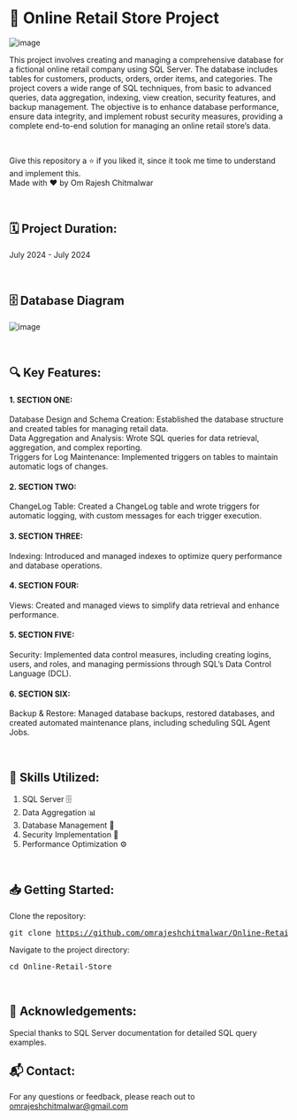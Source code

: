 # 🛒 Online Retail Store Project

![image](https://github.com/user-attachments/assets/edb52761-b653-435a-aea2-a2f842d744c0)

This project involves creating and managing a comprehensive database for a fictional online retail company using SQL Server. The database includes tables for customers, products, orders, order items, and categories. The project covers a wide range of SQL techniques, from basic to advanced queries, data aggregation, indexing, view creation, security features, and backup management. The objective is to enhance database performance, ensure data integrity, and implement robust security measures, providing a complete end-to-end solution for managing an online retail store’s data.

<br>

Give this repository a ⭐ if you liked it, since it took me time to understand and implement this. <br>
Made with ❤️ by Om Rajesh Chitmalwar

<br>

## 🗓️ Project Duration:
July 2024 - July 2024

<br>

## 🗄️ Database Diagram
![image](https://github.com/user-attachments/assets/15a062f6-c449-4384-9936-8502563d2699)

<br>

## 🔍 Key Features:

#### 1. SECTION ONE:
  Database Design and Schema Creation: Established the database structure and created tables for managing retail data. <br>
  Data Aggregation and Analysis: Wrote SQL queries for data retrieval, aggregation, and complex reporting. <br>
  Triggers for Log Maintenance: Implemented triggers on tables to maintain automatic logs of changes. <br>

#### 2. SECTION TWO:
  ChangeLog Table: Created a ChangeLog table and wrote triggers for automatic logging, with custom messages for each trigger execution.

#### 3. SECTION THREE:
  Indexing: Introduced and managed indexes to optimize query performance and database operations.

#### 4. SECTION FOUR:
  Views: Created and managed views to simplify data retrieval and enhance performance.

#### 5. SECTION FIVE:
  Security: Implemented data control measures, including creating logins, users, and roles, and managing permissions through SQL’s Data Control Language (DCL).

#### 6. SECTION SIX:
  Backup & Restore: Managed database backups, restored databases, and created automated maintenance plans, including scheduling SQL Agent Jobs.

<br>

## 💼 Skills Utilized:
1. SQL Server 🗄️
2. Data Aggregation 📊
3. Database Management 💾
4. Security Implementation 🔐
5. Performance Optimization ⚙️

<br>

## 📥 Getting Started:
Clone the repository:<pre>git clone https://github.com/omrajeshchitmalwar/Online-Retail-Store.git</pre>
Navigate to the project directory:<pre>cd Online-Retail-Store</pre>

<br>

## 🌟 Acknowledgements:
Special thanks to SQL Server documentation for detailed SQL query examples.

## 📬 Contact:
For any questions or feedback, please reach out to omrajeshchitmalwar@gmail.com
